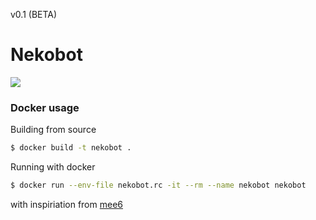 v0.1 (BETA)
# Nekobot

![](https://pbs.twimg.com/profile_images/3590976478/37d04beba0abebc0212070df35c511e9.jpeg)
###  Docker usage
Building from source
```bash
$ docker build -t nekobot .
```
Running with docker
```bash
$ docker run --env-file nekobot.rc -it --rm --name nekobot nekobot
```

with inspiriation from [mee6](https://github.com/cookkkie/mee6)